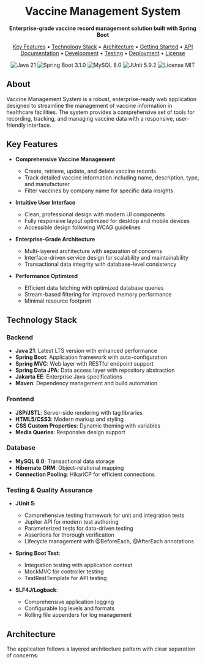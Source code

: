 <div align="center">
  <h1>Vaccine Management System</h1>
  
  <p>
    <strong>Enterprise-grade vaccine record management solution built with Spring Boot</strong>
  </p>
  
  <p>
    <a href="#key-features">Key Features</a> •
    <a href="#technology-stack">Technology Stack</a> •
    <a href="#architecture">Architecture</a> •
    <a href="#getting-started">Getting Started</a> •
    <a href="#api-documentation">API Documentation</a> •
    <a href="#development">Development</a> •
    <a href="#testing">Testing</a> •
    <a href="#deployment">Deployment</a> •
    <a href="#license">License</a>
  </p>
  
  <img src="https://img.shields.io/badge/Java-21-orange" alt="Java 21" />
  <img src="https://img.shields.io/badge/Spring%20Boot-3.1.0-brightgreen" alt="Spring Boot 3.1.0" />
  <img src="https://img.shields.io/badge/MySQL-8.0-blue" alt="MySQL 8.0" />
  <img src="https://img.shields.io/badge/JUnit5-5.9.2-red" alt="JUnit 5.9.2" />
  <img src="https://img.shields.io/badge/License-MIT-yellow" alt="License MIT" />
</div>

## About

Vaccine Management System is a robust, enterprise-ready web application designed to streamline the management of vaccine information in healthcare facilities. The system provides a comprehensive set of tools for recording, tracking, and managing vaccine data with a responsive, user-friendly interface.

## Key Features

- **Comprehensive Vaccine Management**
  - Create, retrieve, update, and delete vaccine records
  - Track detailed vaccine information including name, description, type, and manufacturer
  - Filter vaccines by company name for specific data insights
  
- **Intuitive User Interface**
  - Clean, professional design with modern UI components
  - Fully responsive layout optimized for desktop and mobile devices
  - Accessible design following WCAG guidelines
  
- **Enterprise-Grade Architecture**
  - Multi-layered architecture with separation of concerns
  - Interface-driven service design for scalability and maintainability
  - Transactional data integrity with database-level consistency

- **Performance Optimized**
  - Efficient data fetching with optimized database queries
  - Stream-based filtering for improved memory performance
  - Minimal resource footprint

## Technology Stack

### Backend
- **Java 21**: Latest LTS version with enhanced performance
- **Spring Boot**: Application framework with auto-configuration
- **Spring MVC**: Web layer with RESTful endpoint support
- **Spring Data JPA**: Data access layer with repository abstraction
- **Jakarta EE**: Enterprise Java specifications
- **Maven**: Dependency management and build automation

### Frontend
- **JSP/JSTL**: Server-side rendering with tag libraries
- **HTML5/CSS3**: Modern markup and styling
- **CSS Custom Properties**: Dynamic theming with variables
- **Media Queries**: Responsive design support

### Database
- **MySQL 8.0**: Transactional data storage
- **Hibernate ORM**: Object-relational mapping
- **Connection Pooling**: HikariCP for efficient connections

### Testing & Quality Assurance
- **JUnit 5**: 
  - Comprehensive testing framework for unit and integration tests
  - Jupiter API for modern test authoring
  - Parameterized tests for data-driven testing
  - Assertions for thorough verification
  - Lifecycle management with @BeforeEach, @AfterEach annotations

- **Spring Boot Test**: 
  - Integration testing with application context
  - MockMVC for controller testing
  - TestRestTemplate for API testing

- **SLF4J/Logback**: 
  - Comprehensive application logging
  - Configurable log levels and formats
  - Rolling file appenders for log management

## Architecture

The application follows a layered architecture pattern with clear separation of concerns:
